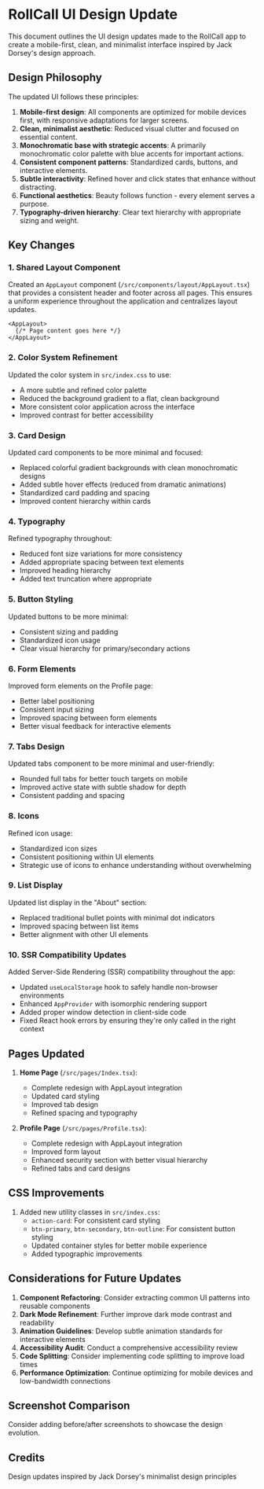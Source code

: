# RollCall UI Design Update

This document outlines the UI design updates made to the RollCall app to create a mobile-first, clean, and minimalist interface inspired by Jack Dorsey's design approach.

## Design Philosophy

The updated UI follows these principles:

1. **Mobile-first design**: All components are optimized for mobile devices first, with responsive adaptations for larger screens.
2. **Clean, minimalist aesthetic**: Reduced visual clutter and focused on essential content.
3. **Monochromatic base with strategic accents**: A primarily monochromatic color palette with blue accents for important actions.
4. **Consistent component patterns**: Standardized cards, buttons, and interactive elements.
5. **Subtle interactivity**: Refined hover and click states that enhance without distracting.
6. **Functional aesthetics**: Beauty follows function - every element serves a purpose.
7. **Typography-driven hierarchy**: Clear text hierarchy with appropriate sizing and weight.

## Key Changes

### 1. Shared Layout Component

Created an `AppLayout` component (`/src/components/layout/AppLayout.tsx`) that provides a consistent header and footer across all pages. This ensures a uniform experience throughout the application and centralizes layout updates.

```tsx
<AppLayout>
  {/* Page content goes here */}
</AppLayout>
```

### 2. Color System Refinement

Updated the color system in `src/index.css` to use:

- A more subtle and refined color palette
- Reduced the background gradient to a flat, clean background
- More consistent color application across the interface
- Improved contrast for better accessibility

### 3. Card Design

Updated card components to be more minimal and focused:

- Replaced colorful gradient backgrounds with clean monochromatic designs
- Added subtle hover effects (reduced from dramatic animations)
- Standardized card padding and spacing
- Improved content hierarchy within cards

### 4. Typography

Refined typography throughout:

- Reduced font size variations for more consistency
- Added appropriate spacing between text elements
- Improved heading hierarchy
- Added text truncation where appropriate

### 5. Button Styling

Updated buttons to be more minimal:

- Consistent sizing and padding
- Standardized icon usage
- Clear visual hierarchy for primary/secondary actions

### 6. Form Elements

Improved form elements on the Profile page:

- Better label positioning
- Consistent input sizing
- Improved spacing between form elements
- Better visual feedback for interactive elements

### 7. Tabs Design

Updated tabs component to be more minimal and user-friendly:

- Rounded full tabs for better touch targets on mobile
- Improved active state with subtle shadow for depth
- Consistent padding and spacing

### 8. Icons

Refined icon usage:

- Standardized icon sizes
- Consistent positioning within UI elements
- Strategic use of icons to enhance understanding without overwhelming

### 9. List Display

Updated list display in the "About" section:

- Replaced traditional bullet points with minimal dot indicators
- Improved spacing between list items
- Better alignment with other UI elements

### 10. SSR Compatibility Updates

Added Server-Side Rendering (SSR) compatibility throughout the app:

- Updated `useLocalStorage` hook to safely handle non-browser environments
- Enhanced `AppProvider` with isomorphic rendering support 
- Added proper window detection in client-side code
- Fixed React hook errors by ensuring they're only called in the right context

## Pages Updated

1. **Home Page** (`/src/pages/Index.tsx`): 
   - Complete redesign with AppLayout integration
   - Updated card styling
   - Improved tab design
   - Refined spacing and typography

2. **Profile Page** (`/src/pages/Profile.tsx`):
   - Complete redesign with AppLayout integration
   - Improved form layout
   - Enhanced security section with better visual hierarchy
   - Refined tabs and card designs

## CSS Improvements

1. Added new utility classes in `src/index.css`:
   - `action-card`: For consistent card styling
   - `btn-primary`, `btn-secondary`, `btn-outline`: For consistent button styling
   - Updated container styles for better mobile experience
   - Added typographic improvements

## Considerations for Future Updates

1. **Component Refactoring**: Consider extracting common UI patterns into reusable components
2. **Dark Mode Refinement**: Further improve dark mode contrast and readability
3. **Animation Guidelines**: Develop subtle animation standards for interactive elements
4. **Accessibility Audit**: Conduct a comprehensive accessibility review
5. **Code Splitting**: Consider implementing code splitting to improve load times 
6. **Performance Optimization**: Continue optimizing for mobile devices and low-bandwidth connections

## Screenshot Comparison

Consider adding before/after screenshots to showcase the design evolution.

## Credits

Design updates inspired by Jack Dorsey's minimalist design principles